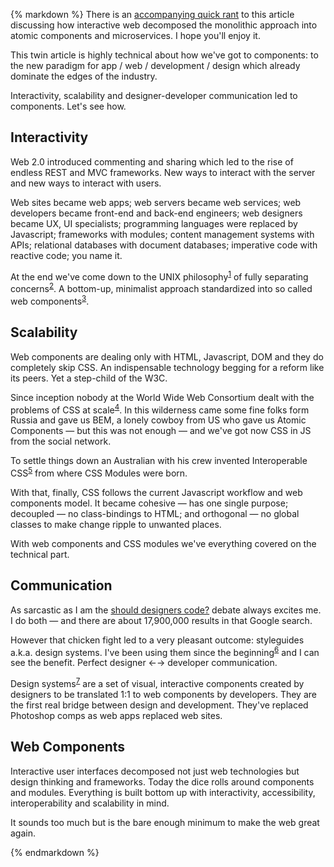 {% markdown %}
  There is an [accompanying quick rant]() to this article discussing how interactive web decomposed the monolithic approach into atomic components and microservices. I hope you'll enjoy it.

  This twin article is highly technical about how we've got to components: to the new paradigm for app / web / development / design which already dominate the edges of the industry.

  Interactivity, scalability and designer-developer communication led to components. Let's see how.

  ## Interactivity

  Web 2.0 introduced commenting and sharing which led to the rise of endless REST and MVC frameworks. New ways to interact with the server and new ways to interact with users.

  Web sites became web apps; web servers became web services; web developers became front-end and back-end engineers; web designers became UX, UI specialists; programming languages were replaced by Javascript; frameworks with modules; content management systems with APIs; relational databases with document databases; imperative code with reactive code; you name it.

  At the end we've come down to the UNIX philosophy<sup id="footnote--1">[1](#footnotes--1)</sup> of fully separating concerns<sup id="footnote--2">[2](#footnotes--2)</sup>. A bottom-up, minimalist approach standardized into so called web components<sup id="footnote--3">[3](#footnotes--3)</sup>.    

  ## Scalability

  Web components are dealing only with HTML, Javascript, DOM and they do completely skip CSS. An indispensable technology begging for a reform like its peers. Yet a step-child of the W3C.

  Since inception nobody at the World Wide Web Consortium dealt with the problems of CSS at scale<sup id="footnote--4">[4](#footnotes--4)</sup>. In this wilderness came some fine folks form Russia and gave us BEM, a lonely cowboy from US who gave us Atomic Components &mdash; but this was not enough &mdash; and we've got now CSS in JS from the social network.

  To settle things down an Australian with his crew invented Interoperable CSS<sup id="footnote--5">[5](#footnotes--5)</sup> from where CSS Modules were born.

  With that, finally, CSS follows the current Javascript workflow and web components model. It became cohesive &mdash; has one single purpose; decoupled &mdash; no class-bindings to HTML; and orthogonal &mdash; no global classes to make change ripple to unwanted places.

  With web components and CSS modules we've everything covered on the technical part.

  ## Communication

  As sarcastic as I am the [should designers code?](https://www.google.ro/search?q=should+designers+code) debate always excites me. I do both &mdash; and there are about 17,900,000 results in that Google search.

  However that chicken fight led to a very pleasant outcome: styleguides a.k.a. design systems. I've been using them since the beginning<sup id="footnote--6">[6](#footnotes--6)</sup> and I can see the benefit. Perfect designer &larr;&rarr; developer communication.

  Design systems<sup id="footnote--7">[7](#footnotes--7)</sup> are a set of visual, interactive components created by designers to be translated 1:1 to web components by developers. They are the first real bridge between design and development. They've replaced Photoshop comps as web apps replaced web sites.

  ## Web Components

  Interactive user interfaces decomposed not just web technologies but design thinking and frameworks. Today the dice rolls around components and modules. Everything is built bottom up with interactivity, accessibility, interoperability and scalability in mind.

  It sounds too much but is the bare enough minimum to make the web great again.

{% endmarkdown %}

